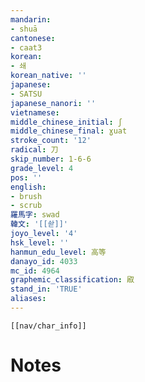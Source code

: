 ```yaml
---
mandarin:
- shuā
cantonese:
- caat3
korean:
- 쇄
korean_native: ''
japanese:
- SATSU
japanese_nanori: ''
vietnamese:
middle_chinese_initial: ʃ
middle_chinese_final: ɣuat
stroke_count: '12'
radical: 刀
skip_number: 1-6-6
grade_level: 4
pos: ''
english:
- brush
- scrub
羅馬字: swad
韓文: '[[솯]]'
joyo_level: '4'
hsk_level: ''
hanmun_edu_level: 高等
danayo_id: 4033
mc_id: 4964
graphemic_classification: 㕞
stand_in: 'TRUE'
aliases:
---
```

```meta-bind-embed
[[nav/char_info]]
```

# Notes

